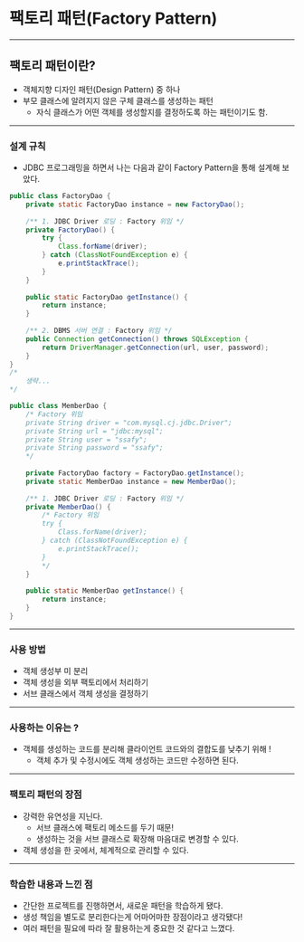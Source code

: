# 팩토리 패턴(Factory Pattern)

-------------
## 팩토리 패턴이란?

* 객체지향 디자인 패턴(Design Pattern) 중 하나
* 부모 클래스에 알려지지 않은 구체 클래스를 생성하는 패턴
  * 자식 클래스가 어떤 객체를 생성할지를 결정하도록 하는 패턴이기도 함.
-------------
  
### 설계 규칙
- JDBC 프로그래밍을 하면서 나는 다음과 같이 Factory Pattern을 통해 설계해 보았다.

```java
public class FactoryDao {	
	private static FactoryDao instance = new FactoryDao();
	
	/** 1. JDBC Driver 로딩 : Factory 위임 */
	private FactoryDao() {
		try {
			Class.forName(driver);
		} catch (ClassNotFoundException e) {
			e.printStackTrace();
		}
	}
	
	public static FactoryDao getInstance() {
		return instance;
	}
	
	/** 2. DBMS 서버 연결 : Factory 위임 */
	public Connection getConnection() throws SQLException {
		return DriverManager.getConnection(url, user, password);
	}
}
/*
	생략...
*/
```

```java
public class MemberDao {
	/* Factory 위임
	private String driver = "com.mysql.cj.jdbc.Driver";
	private String url = "jdbc:mysql";
	private String user = "ssafy";
	private String password = "ssafy";
	*/
	
	private FactoryDao factory = FactoryDao.getInstance();
	private static MemberDao instance = new MemberDao();
	
	/** 1. JDBC Driver 로딩 : Factory 위임 */
	private MemberDao() {
		/* Factory 위임
		try {
			Class.forName(driver);
		} catch (ClassNotFoundException e) {
			e.printStackTrace();
		}
		*/
	}
	
	public static MemberDao getInstance() {
		return instance;
	}
}
```
-------------
### 사용 방법 
* 객체 생성부 미 분리
* 객체 생성을 외부 팩토리에서 처리하기
* 서브 클래스에서 객체 생성을 결정하기
-------------
### 사용하는 이유는 ?
- 객체를 생성하는 코드를 분리해 클라이언트 코드와의 결합도를 낮추기 위해 !
    * 객체 추가 및 수정시에도 객체 생성하는 코드만 수정하면 된다.
-------------
### 팩토리 패턴의 장점
- 강력한 유연성을 지닌다.
	- 서브 클래스에 팩토리 메소드를 두기 때문!
	- 생성하는 것을 서브 클래스로 확장해 마음대로 변경할 수 있다.
- 객체 생성을 한 곳에서, 체계적으로 관리할 수 있다.
-------------
### 학습한 내용과 느낀 점
* 간단한 프로젝트를 진행하면서, 새로운 패턴을 학습하게 됐다.
* 생성 책임을 별도로 분리한다는게 어마어마한 장점이라고 생각됐다!
* 여러 패턴을 필요에 따라 잘 활용하는게 중요한 것 같다고 느꼈다.